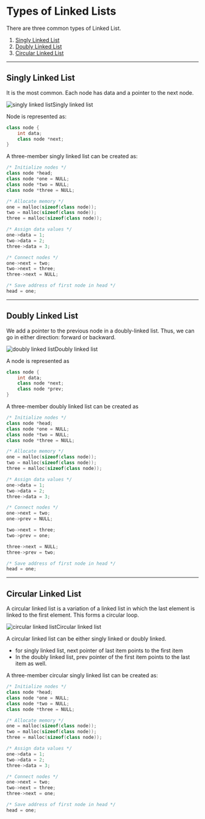 # Types of Linked Lists

There are three common types of Linked List.

1. [Singly Linked List](https://www.programiz.com/dsa/linked-list-types#singly)
2. [Doubly Linked List](https://www.programiz.com/dsa/linked-list-types#doubly)
3. [Circular Linked List](https://www.programiz.com/dsa/linked-list-types#circular)

------

## Singly Linked List

It is the most common. Each node has data and a pointer to the next node.

![singly linked list](https://cdn.programiz.com/sites/tutorial2program/files/linked-list-concept_0.png)Singly linked list

Node is represented as:

```cpp
class node {
    int data;
    class node *next;
}
```

A three-member singly linked list can be created as:

```cpp
/* Initialize nodes */
class node *head;
class node *one = NULL;
class node *two = NULL;
class node *three = NULL;

/* Allocate memory */
one = malloc(sizeof(class node));
two = malloc(sizeof(class node));
three = malloc(sizeof(class node));

/* Assign data values */
one->data = 1;
two->data = 2;
three->data = 3;

/* Connect nodes */
one->next = two;
two->next = three;
three->next = NULL;

/* Save address of first node in head */
head = one;
```

------

## Doubly Linked List

We add a pointer to the previous node in a doubly-linked list. Thus, we can go in either direction: forward or backward.

![doubly linked list](https://cdn.programiz.com/sites/tutorial2program/files/doubly-linked-list-concept.png)Doubly linked list



A node is represented as

```cpp
class node {
    int data;
    class node *next;
    class node *prev;
}
```

A three-member doubly linked list can be created as

```cpp
/* Initialize nodes */
class node *head;
class node *one = NULL;
class node *two = NULL;
class node *three = NULL;

/* Allocate memory */
one = malloc(sizeof(class node));
two = malloc(sizeof(class node));
three = malloc(sizeof(class node));

/* Assign data values */
one->data = 1;
two->data = 2;
three->data = 3;

/* Connect nodes */
one->next = two;
one->prev = NULL;

two->next = three;
two->prev = one;

three->next = NULL;
three->prev = two;

/* Save address of first node in head */
head = one;
```

------

## Circular Linked List

A circular linked list is a variation of a linked list in which the last element is linked to the first element. This forms a circular loop.

![circular linked list](https://cdn.programiz.com/sites/tutorial2program/files/circular-linked-list.png)Circular linked list

A circular linked list can be either singly linked or doubly linked.

- for singly linked list, next pointer of last item points to the first item
- In the doubly linked list, prev pointer of the first item points to the last item as well.

A three-member circular singly linked list can be created as:

```cpp
/* Initialize nodes */
class node *head;
class node *one = NULL;
class node *two = NULL;
class node *three = NULL;

/* Allocate memory */
one = malloc(sizeof(class node));
two = malloc(sizeof(class node));
three = malloc(sizeof(class node));

/* Assign data values */
one->data = 1;
two->data = 2;
three->data = 3;

/* Connect nodes */
one->next = two;
two->next = three;
three->next = one;

/* Save address of first node in head */
head = one;
```

